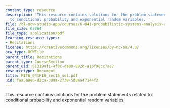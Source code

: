 ```yaml
---
content_type: resource
description: 'This resource contains solutions for the problem statements related
  to conditional probability and exponential random variables. '
file: /ol-ocw-studio-app/courses/6-041-probabilistic-systems-analysis-and-applied-probability-fall-2010/faa5a9e6d2ca309a27385d8aa47144f2_MIT6_041F10_rec15_sol.pdf
file_size: 67864
file_type: application/pdf
learning_resource_types:
- Recitations
license: https://creativecommons.org/licenses/by-nc-sa/4.0/
ocw_type: OCWFile
parent_title: Recitations
parent_type: CourseSection
parent_uid: 61319af1-4f0c-da08-892b-a16f98cc7ae7
resourcetype: Document
title: MIT6_041F10_rec15_sol.pdf
uid: faa5a9e6-d2ca-309a-2738-5d8aa47144f2
---
```

This resource contains solutions for the problem statements related to conditional probability and exponential random variables. 